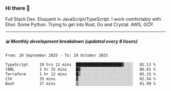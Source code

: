 ### Hi there 👋

Full Stack Dev. Eloquent in JavaScript/TypeScript. I work comfortably with Elixir. Some Python. Trying to get into Rust, Go and Crystal. AWS, GCP.

***

##### 📊 Monthly development breakdown (updated every 8 hours)

<!--START_SECTION:waka-->

```txt
From: 29 September 2025 - To: 29 October 2025

TypeScript     19 hrs 12 mins  ████████████████████▓░░░░   82.13 %
YAML           1 hr 32 mins    █▓░░░░░░░░░░░░░░░░░░░░░░░   06.61 %
Terraform      1 hr 12 mins    █▒░░░░░░░░░░░░░░░░░░░░░░░   05.15 %
CSV            35 mins         ▓░░░░░░░░░░░░░░░░░░░░░░░░   02.54 %
Bash           27 mins         ▒░░░░░░░░░░░░░░░░░░░░░░░░   01.99 %
```

<!--END_SECTION:waka-->
